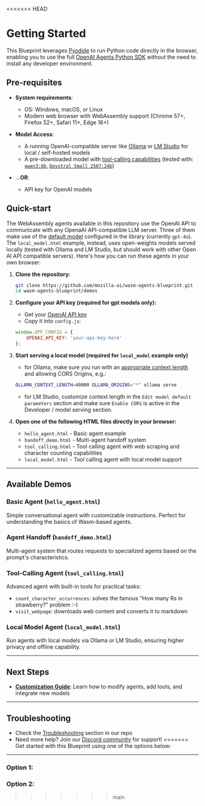 <<<<<<< HEAD
# Getting Started

This Blueprint leverages [Pyodide](https://pyodide.org/) to run Python code directly in the browser, enabling you to use the full [OpenAI Agents Python SDK](https://openai.github.io/openai-agents-python/) without the need to install any developer
environment.

## Pre-requisites

- **System requirements**:
    - OS: Windows, macOS, or Linux
    - Modern web browser with WebAssembly support (Chrome 57+, Firefox 52+, Safari 11+, Edge 16+)

- **Model Access**:
    - A running OpenAI-compatible server like [Ollama](https://ollama.com/) or [LM Studio](https://lmstudio.ai/) for local / self-hosted models
    - A pre-downloaded model with [tool-calling capabilities](https://ollama.com/blog/tool-support) (tested with: [`qwen3:8b`](https://ollama.com/library/qwen3:8b), [`Devstral Small 2507:24b`](https://lmstudio.ai/models/mistralai/devstral-small-2507))

- ...**OR**:
    - API key for OpenAI models

## Quick-start

The WebAssembly agents available in this repository use the OpenAI API to communicate with any OpenaAI API-compatible LLM server.
Three of them make use of the [default model](https://openai.github.io/openai-agents-python/ref/agent/#__codelineno-0-135) configured in the library (currently `gpt-4o`). The `local_model.html` example, instead, uses open-weights models served locally (tested with Ollama and LM Studio, but should work with other Open AI API compatible servers). Here's how you can run these agents in your own browser:

1. **Clone the repository:**
   ```bash
   git clone https://github.com/mozilla-ai/wasm-agents-blueprint.git
   cd wasm-agents-blueprint/demos
   ```

1. **Configure your API key (required for gpt models only):**
    - Get your [OpenAI API key](https://help.openai.com/en/articles/4936850-where-do-i-find-my-openai-api-key)
    - Copy it into `config.js`:
     ```javascript
     window.APP_CONFIG = {
         OPENAI_API_KEY: 'your-api-key-here'
     };
     ```

1. **Start serving a local model (required for `local_model` example only)**
    - for Ollama, make sure you run with an [appropriate context length](https://github.com/ollama/ollama/blob/main/docs/faq.md) and allowing CORS Origins, e.g.:
   ```bash
   OLLAMA_CONTEXT_LENGTH=40000 OLLAMA_ORIGINS="*" ollama serve
   ```
    - for LM Studio, customize context length in the `Edit model default parameters` section and make sure `Enable CORS` is active in the Developer / model serving section.

1. **Open one of the following HTML files directly in your browser:**
    - `hello_agent.html` - Basic agent example
    - `handoff_demo.html` - Multi-agent handoff system
    - `tool_calling.html` - Tool calling agent with web scraping and character counting capabilities
    - `local_model.html` - Tool calling agent with local model support


---

## Available Demos

### Basic Agent (`hello_agent.html`)
Simple conversational agent with customizable instructions. Perfect for understanding the basics of Wasm-based agents.

### Agent Handoff (`handoff_demo.html`)
Multi-agent system that routes requests to specialized agents based on the prompt's characteristics.

### Tool-Calling Agent (`tool_calling.html`)
Advanced agent with built-in tools for practical tasks:

- `count_character_occurrences`: solves the famous "How many Rs in strawberry?" problem :-)
- `visit_webpage`: downloads web content and converts it to markdown

### Local Model Agent (`local_model.html`)
Run agents with local models via Ollama or LM Studio, ensuring higher privacy and offline capability.


---

## Next Steps

- **[Customization Guide](customization.md)**: Learn how to modify agents, add tools, and integrate new models

---

## Troubleshooting

- Check the [Troubleshooting](https://github.com/mozilla-ai/wasm-agents-blueprint/blob/main/README.md#troubleshooting) section in our repo
- Need more help? Join our [Discord community](https://discord.gg/YuMNeuKStr) for support!
=======
Get started with this Blueprint using one of the options below:

---

### **Option 1:**



###  **Option 2:**
>>>>>>> main
